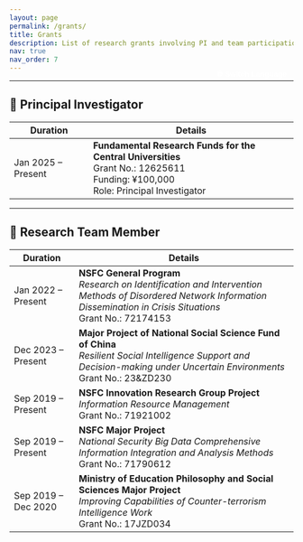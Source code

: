 ```yaml
---
layout: page
permalink: /grants/
title: Grants
description: List of research grants involving PI and team participation in national-level scientific projects.
nav: true
nav_order: 7
---
```


---

<button onclick="toggleLang()" style="
  background-color: var(--global-theme-color);
  color: white;
  font-weight: bold;
  border: 2px solid var(--global-theme-color);
  border-radius: 6px;
  padding: 6px 12px;
  cursor: pointer;
  margin-top: -40px;
  float: right;
">
  🌐 Switch Language
</button>

<div id="en-grants" >

## 🎯 Principal Investigator

| **Duration**       | **Details** |
|--------------------|-------------|
| Jan 2025 – Present | **Fundamental Research Funds for the Central Universities**  <br> Grant No.: 12625611 <br> Funding: ¥100,000 <br> Role: Principal Investigator |

---

## 🤝 Research Team Member

| **Duration**       | **Details** |
|--------------------|-------------|
| Jan 2022 – Present | **NSFC General Program**  <br> *Research on Identification and Intervention Methods of Disordered Network Information Dissemination in Crisis Situations* <br> Grant No.: 72174153 |
| Dec 2023 – Present | **Major Project of National Social Science Fund of China**  <br> *Resilient Social Intelligence Support and Decision-making under Uncertain Environments* <br> Grant No.: 23&ZD230 |
| Sep 2019 – Present | **NSFC Innovation Research Group Project**  <br> *Information Resource Management* <br> Grant No.: 71921002 |
| Sep 2019 – Present | **NSFC Major Project**  <br> *National Security Big Data Comprehensive Information Integration and Analysis Methods* <br> Grant No.: 71790612 |
| Sep 2019 – Dec 2020| **Ministry of Education Philosophy and Social Sciences Major Project**  <br> *Improving Capabilities of Counter-terrorism Intelligence Work* <br> Grant No.: 17JZD034 |
</div>

<div id="zh-grants" style="display: none;" >

## 🎯 主持项目

| **时间**           | **项目内容** |
|--------------------|--------------|
| 2025年 – 至今       | **中央高校基本科研业务费专项资金资助**  <br> 项目编号：12625611 <br> 经费：10万元 <br> 负责人：陈苗苗 |

---

## 🤝 参与项目

| **时间**           | **项目内容** |
|--------------------|--------------|
| 2022年1月 – 至今    | **国家自然科学基金面上项目**  <br> 危机情境下网络信息传播失序识别与干预方法研究  <br> 项目编号：72174153 |
| 2023年12月 – 至今   | **国家社会科学基金重大项目**  <br> 不确定环境下韧性社会智能情报支持与决策研究  <br> 项目编号：23&ZD230 |
| 2019年9月 – 至今    | **国家自然科学基金创新研究群体项目**  <br> 信息资源管理  <br> 项目编号：71921002 |
| 2019年9月 – 至今    | **国家自然科学基金重大项目**  <br> 国家安全大数据综合信息集成与分析方法  <br> 项目编号：71790612 |
| 2019年9月 – 2020年12月 | **教育部哲学社会科学研究重大课题攻关项目**  <br> 提高反恐怖主义情报信息工作能力对策研究  <br> 项目编号：17JZD034 |
</div>

<script>
  function toggleLang() {
    const en = document.getElementById('en-grants');
    const zh = document.getElementById('zh-grants');
    if (en.style.display === 'none') {
      en.style.display = 'block';
      zh.style.display = 'none';
    } else {
      en.style.display = 'none';
      zh.style.display = 'block';
    }
  }
</script>
